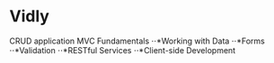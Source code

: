 # Vidly
CRUD application
  MVC Fundamentals
    ⋅⋅*Working with Data
    ⋅⋅*Forms
    ⋅⋅*Validation
    ⋅⋅*RESTful Services
    ⋅⋅*Client-side Development
